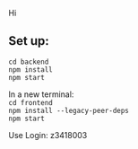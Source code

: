 Hi
## Set up:
`cd backend`  
`npm install`  
`npm start`  

In a new terminal:  
`cd frontend`  
`npm install --legacy-peer-deps`  
`npm start`  

Use Login: z3418003